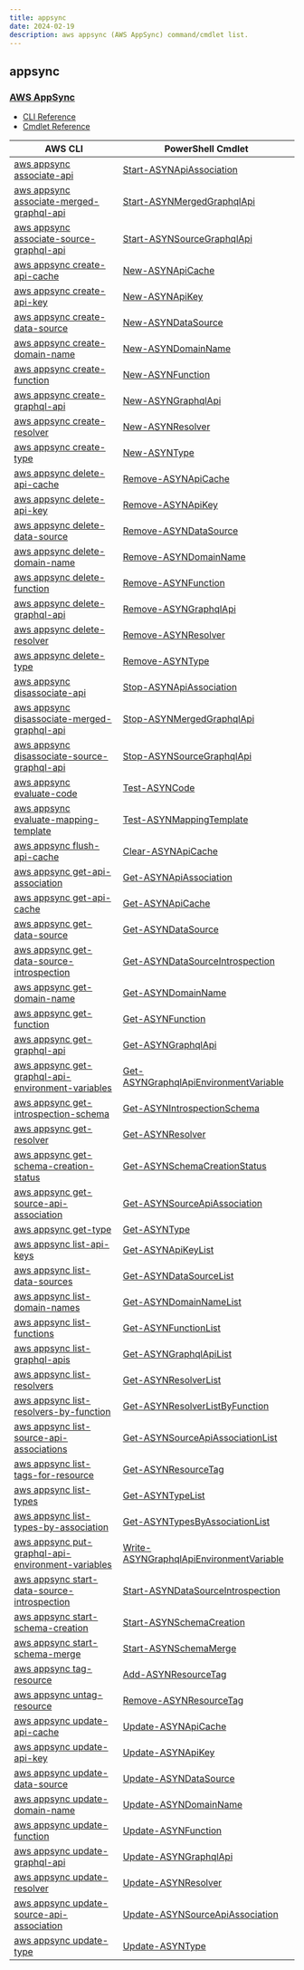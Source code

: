 ```yaml
---
title: appsync
date: 2024-02-19
description: aws appsync (AWS AppSync) command/cmdlet list.
---
```


## appsync

### [AWS AppSync](https://aws.amazon.com/appsync/)

* [CLI Reference](https://awscli.amazonaws.com/v2/documentation/api/latest/reference/appsync/index.html)
* [Cmdlet Reference](https://docs.aws.amazon.com/powershell/latest/reference/items/AWS_AppSync_cmdlets.html)

|AWS CLI|PowerShell Cmdlet|
|----|----|
|[aws appsync associate-api](https://awscli.amazonaws.com/v2/documentation/api/latest/reference/appsync/associate-api.html)|[Start-ASYNApiAssociation](https://docs.aws.amazon.com/powershell/latest/reference/items/Start-ASYNApiAssociation.html)|
|[aws appsync associate-merged-graphql-api](https://awscli.amazonaws.com/v2/documentation/api/latest/reference/appsync/associate-merged-graphql-api.html)|[Start-ASYNMergedGraphqlApi](https://docs.aws.amazon.com/powershell/latest/reference/items/Start-ASYNMergedGraphqlApi.html)|
|[aws appsync associate-source-graphql-api](https://awscli.amazonaws.com/v2/documentation/api/latest/reference/appsync/associate-source-graphql-api.html)|[Start-ASYNSourceGraphqlApi](https://docs.aws.amazon.com/powershell/latest/reference/items/Start-ASYNSourceGraphqlApi.html)|
|[aws appsync create-api-cache](https://awscli.amazonaws.com/v2/documentation/api/latest/reference/appsync/create-api-cache.html)|[New-ASYNApiCache](https://docs.aws.amazon.com/powershell/latest/reference/items/New-ASYNApiCache.html)|
|[aws appsync create-api-key](https://awscli.amazonaws.com/v2/documentation/api/latest/reference/appsync/create-api-key.html)|[New-ASYNApiKey](https://docs.aws.amazon.com/powershell/latest/reference/items/New-ASYNApiKey.html)|
|[aws appsync create-data-source](https://awscli.amazonaws.com/v2/documentation/api/latest/reference/appsync/create-data-source.html)|[New-ASYNDataSource](https://docs.aws.amazon.com/powershell/latest/reference/items/New-ASYNDataSource.html)|
|[aws appsync create-domain-name](https://awscli.amazonaws.com/v2/documentation/api/latest/reference/appsync/create-domain-name.html)|[New-ASYNDomainName](https://docs.aws.amazon.com/powershell/latest/reference/items/New-ASYNDomainName.html)|
|[aws appsync create-function](https://awscli.amazonaws.com/v2/documentation/api/latest/reference/appsync/create-function.html)|[New-ASYNFunction](https://docs.aws.amazon.com/powershell/latest/reference/items/New-ASYNFunction.html)|
|[aws appsync create-graphql-api](https://awscli.amazonaws.com/v2/documentation/api/latest/reference/appsync/create-graphql-api.html)|[New-ASYNGraphqlApi](https://docs.aws.amazon.com/powershell/latest/reference/items/New-ASYNGraphqlApi.html)|
|[aws appsync create-resolver](https://awscli.amazonaws.com/v2/documentation/api/latest/reference/appsync/create-resolver.html)|[New-ASYNResolver](https://docs.aws.amazon.com/powershell/latest/reference/items/New-ASYNResolver.html)|
|[aws appsync create-type](https://awscli.amazonaws.com/v2/documentation/api/latest/reference/appsync/create-type.html)|[New-ASYNType](https://docs.aws.amazon.com/powershell/latest/reference/items/New-ASYNType.html)|
|[aws appsync delete-api-cache](https://awscli.amazonaws.com/v2/documentation/api/latest/reference/appsync/delete-api-cache.html)|[Remove-ASYNApiCache](https://docs.aws.amazon.com/powershell/latest/reference/items/Remove-ASYNApiCache.html)|
|[aws appsync delete-api-key](https://awscli.amazonaws.com/v2/documentation/api/latest/reference/appsync/delete-api-key.html)|[Remove-ASYNApiKey](https://docs.aws.amazon.com/powershell/latest/reference/items/Remove-ASYNApiKey.html)|
|[aws appsync delete-data-source](https://awscli.amazonaws.com/v2/documentation/api/latest/reference/appsync/delete-data-source.html)|[Remove-ASYNDataSource](https://docs.aws.amazon.com/powershell/latest/reference/items/Remove-ASYNDataSource.html)|
|[aws appsync delete-domain-name](https://awscli.amazonaws.com/v2/documentation/api/latest/reference/appsync/delete-domain-name.html)|[Remove-ASYNDomainName](https://docs.aws.amazon.com/powershell/latest/reference/items/Remove-ASYNDomainName.html)|
|[aws appsync delete-function](https://awscli.amazonaws.com/v2/documentation/api/latest/reference/appsync/delete-function.html)|[Remove-ASYNFunction](https://docs.aws.amazon.com/powershell/latest/reference/items/Remove-ASYNFunction.html)|
|[aws appsync delete-graphql-api](https://awscli.amazonaws.com/v2/documentation/api/latest/reference/appsync/delete-graphql-api.html)|[Remove-ASYNGraphqlApi](https://docs.aws.amazon.com/powershell/latest/reference/items/Remove-ASYNGraphqlApi.html)|
|[aws appsync delete-resolver](https://awscli.amazonaws.com/v2/documentation/api/latest/reference/appsync/delete-resolver.html)|[Remove-ASYNResolver](https://docs.aws.amazon.com/powershell/latest/reference/items/Remove-ASYNResolver.html)|
|[aws appsync delete-type](https://awscli.amazonaws.com/v2/documentation/api/latest/reference/appsync/delete-type.html)|[Remove-ASYNType](https://docs.aws.amazon.com/powershell/latest/reference/items/Remove-ASYNType.html)|
|[aws appsync disassociate-api](https://awscli.amazonaws.com/v2/documentation/api/latest/reference/appsync/disassociate-api.html)|[Stop-ASYNApiAssociation](https://docs.aws.amazon.com/powershell/latest/reference/items/Stop-ASYNApiAssociation.html)|
|[aws appsync disassociate-merged-graphql-api](https://awscli.amazonaws.com/v2/documentation/api/latest/reference/appsync/disassociate-merged-graphql-api.html)|[Stop-ASYNMergedGraphqlApi](https://docs.aws.amazon.com/powershell/latest/reference/items/Stop-ASYNMergedGraphqlApi.html)|
|[aws appsync disassociate-source-graphql-api](https://awscli.amazonaws.com/v2/documentation/api/latest/reference/appsync/disassociate-source-graphql-api.html)|[Stop-ASYNSourceGraphqlApi](https://docs.aws.amazon.com/powershell/latest/reference/items/Stop-ASYNSourceGraphqlApi.html)|
|[aws appsync evaluate-code](https://awscli.amazonaws.com/v2/documentation/api/latest/reference/appsync/evaluate-code.html)|[Test-ASYNCode](https://docs.aws.amazon.com/powershell/latest/reference/items/Test-ASYNCode.html)|
|[aws appsync evaluate-mapping-template](https://awscli.amazonaws.com/v2/documentation/api/latest/reference/appsync/evaluate-mapping-template.html)|[Test-ASYNMappingTemplate](https://docs.aws.amazon.com/powershell/latest/reference/items/Test-ASYNMappingTemplate.html)|
|[aws appsync flush-api-cache](https://awscli.amazonaws.com/v2/documentation/api/latest/reference/appsync/flush-api-cache.html)|[Clear-ASYNApiCache](https://docs.aws.amazon.com/powershell/latest/reference/items/Clear-ASYNApiCache.html)|
|[aws appsync get-api-association](https://awscli.amazonaws.com/v2/documentation/api/latest/reference/appsync/get-api-association.html)|[Get-ASYNApiAssociation](https://docs.aws.amazon.com/powershell/latest/reference/items/Get-ASYNApiAssociation.html)|
|[aws appsync get-api-cache](https://awscli.amazonaws.com/v2/documentation/api/latest/reference/appsync/get-api-cache.html)|[Get-ASYNApiCache](https://docs.aws.amazon.com/powershell/latest/reference/items/Get-ASYNApiCache.html)|
|[aws appsync get-data-source](https://awscli.amazonaws.com/v2/documentation/api/latest/reference/appsync/get-data-source.html)|[Get-ASYNDataSource](https://docs.aws.amazon.com/powershell/latest/reference/items/Get-ASYNDataSource.html)|
|[aws appsync get-data-source-introspection](https://awscli.amazonaws.com/v2/documentation/api/latest/reference/appsync/get-data-source-introspection.html)|[Get-ASYNDataSourceIntrospection](https://docs.aws.amazon.com/powershell/latest/reference/items/Get-ASYNDataSourceIntrospection.html)|
|[aws appsync get-domain-name](https://awscli.amazonaws.com/v2/documentation/api/latest/reference/appsync/get-domain-name.html)|[Get-ASYNDomainName](https://docs.aws.amazon.com/powershell/latest/reference/items/Get-ASYNDomainName.html)|
|[aws appsync get-function](https://awscli.amazonaws.com/v2/documentation/api/latest/reference/appsync/get-function.html)|[Get-ASYNFunction](https://docs.aws.amazon.com/powershell/latest/reference/items/Get-ASYNFunction.html)|
|[aws appsync get-graphql-api](https://awscli.amazonaws.com/v2/documentation/api/latest/reference/appsync/get-graphql-api.html)|[Get-ASYNGraphqlApi](https://docs.aws.amazon.com/powershell/latest/reference/items/Get-ASYNGraphqlApi.html)|
|[aws appsync get-graphql-api-environment-variables](https://awscli.amazonaws.com/v2/documentation/api/latest/reference/appsync/get-graphql-api-environment-variables.html)|[Get-ASYNGraphqlApiEnvironmentVariable](https://docs.aws.amazon.com/powershell/latest/reference/items/Get-ASYNGraphqlApiEnvironmentVariable.html)|
|[aws appsync get-introspection-schema](https://awscli.amazonaws.com/v2/documentation/api/latest/reference/appsync/get-introspection-schema.html)|[Get-ASYNIntrospectionSchema](https://docs.aws.amazon.com/powershell/latest/reference/items/Get-ASYNIntrospectionSchema.html)|
|[aws appsync get-resolver](https://awscli.amazonaws.com/v2/documentation/api/latest/reference/appsync/get-resolver.html)|[Get-ASYNResolver](https://docs.aws.amazon.com/powershell/latest/reference/items/Get-ASYNResolver.html)|
|[aws appsync get-schema-creation-status](https://awscli.amazonaws.com/v2/documentation/api/latest/reference/appsync/get-schema-creation-status.html)|[Get-ASYNSchemaCreationStatus](https://docs.aws.amazon.com/powershell/latest/reference/items/Get-ASYNSchemaCreationStatus.html)|
|[aws appsync get-source-api-association](https://awscli.amazonaws.com/v2/documentation/api/latest/reference/appsync/get-source-api-association.html)|[Get-ASYNSourceApiAssociation](https://docs.aws.amazon.com/powershell/latest/reference/items/Get-ASYNSourceApiAssociation.html)|
|[aws appsync get-type](https://awscli.amazonaws.com/v2/documentation/api/latest/reference/appsync/get-type.html)|[Get-ASYNType](https://docs.aws.amazon.com/powershell/latest/reference/items/Get-ASYNType.html)|
|[aws appsync list-api-keys](https://awscli.amazonaws.com/v2/documentation/api/latest/reference/appsync/list-api-keys.html)|[Get-ASYNApiKeyList](https://docs.aws.amazon.com/powershell/latest/reference/items/Get-ASYNApiKeyList.html)|
|[aws appsync list-data-sources](https://awscli.amazonaws.com/v2/documentation/api/latest/reference/appsync/list-data-sources.html)|[Get-ASYNDataSourceList](https://docs.aws.amazon.com/powershell/latest/reference/items/Get-ASYNDataSourceList.html)|
|[aws appsync list-domain-names](https://awscli.amazonaws.com/v2/documentation/api/latest/reference/appsync/list-domain-names.html)|[Get-ASYNDomainNameList](https://docs.aws.amazon.com/powershell/latest/reference/items/Get-ASYNDomainNameList.html)|
|[aws appsync list-functions](https://awscli.amazonaws.com/v2/documentation/api/latest/reference/appsync/list-functions.html)|[Get-ASYNFunctionList](https://docs.aws.amazon.com/powershell/latest/reference/items/Get-ASYNFunctionList.html)|
|[aws appsync list-graphql-apis](https://awscli.amazonaws.com/v2/documentation/api/latest/reference/appsync/list-graphql-apis.html)|[Get-ASYNGraphqlApiList](https://docs.aws.amazon.com/powershell/latest/reference/items/Get-ASYNGraphqlApiList.html)|
|[aws appsync list-resolvers](https://awscli.amazonaws.com/v2/documentation/api/latest/reference/appsync/list-resolvers.html)|[Get-ASYNResolverList](https://docs.aws.amazon.com/powershell/latest/reference/items/Get-ASYNResolverList.html)|
|[aws appsync list-resolvers-by-function](https://awscli.amazonaws.com/v2/documentation/api/latest/reference/appsync/list-resolvers-by-function.html)|[Get-ASYNResolverListByFunction](https://docs.aws.amazon.com/powershell/latest/reference/items/Get-ASYNResolverListByFunction.html)|
|[aws appsync list-source-api-associations](https://awscli.amazonaws.com/v2/documentation/api/latest/reference/appsync/list-source-api-associations.html)|[Get-ASYNSourceApiAssociationList](https://docs.aws.amazon.com/powershell/latest/reference/items/Get-ASYNSourceApiAssociationList.html)|
|[aws appsync list-tags-for-resource](https://awscli.amazonaws.com/v2/documentation/api/latest/reference/appsync/list-tags-for-resource.html)|[Get-ASYNResourceTag](https://docs.aws.amazon.com/powershell/latest/reference/items/Get-ASYNResourceTag.html)|
|[aws appsync list-types](https://awscli.amazonaws.com/v2/documentation/api/latest/reference/appsync/list-types.html)|[Get-ASYNTypeList](https://docs.aws.amazon.com/powershell/latest/reference/items/Get-ASYNTypeList.html)|
|[aws appsync list-types-by-association](https://awscli.amazonaws.com/v2/documentation/api/latest/reference/appsync/list-types-by-association.html)|[Get-ASYNTypesByAssociationList](https://docs.aws.amazon.com/powershell/latest/reference/items/Get-ASYNTypesByAssociationList.html)|
|[aws appsync put-graphql-api-environment-variables](https://awscli.amazonaws.com/v2/documentation/api/latest/reference/appsync/put-graphql-api-environment-variables.html)|[Write-ASYNGraphqlApiEnvironmentVariable](https://docs.aws.amazon.com/powershell/latest/reference/items/Write-ASYNGraphqlApiEnvironmentVariable.html)|
|[aws appsync start-data-source-introspection](https://awscli.amazonaws.com/v2/documentation/api/latest/reference/appsync/start-data-source-introspection.html)|[Start-ASYNDataSourceIntrospection](https://docs.aws.amazon.com/powershell/latest/reference/items/Start-ASYNDataSourceIntrospection.html)|
|[aws appsync start-schema-creation](https://awscli.amazonaws.com/v2/documentation/api/latest/reference/appsync/start-schema-creation.html)|[Start-ASYNSchemaCreation](https://docs.aws.amazon.com/powershell/latest/reference/items/Start-ASYNSchemaCreation.html)|
|[aws appsync start-schema-merge](https://awscli.amazonaws.com/v2/documentation/api/latest/reference/appsync/start-schema-merge.html)|[Start-ASYNSchemaMerge](https://docs.aws.amazon.com/powershell/latest/reference/items/Start-ASYNSchemaMerge.html)|
|[aws appsync tag-resource](https://awscli.amazonaws.com/v2/documentation/api/latest/reference/appsync/tag-resource.html)|[Add-ASYNResourceTag](https://docs.aws.amazon.com/powershell/latest/reference/items/Add-ASYNResourceTag.html)|
|[aws appsync untag-resource](https://awscli.amazonaws.com/v2/documentation/api/latest/reference/appsync/untag-resource.html)|[Remove-ASYNResourceTag](https://docs.aws.amazon.com/powershell/latest/reference/items/Remove-ASYNResourceTag.html)|
|[aws appsync update-api-cache](https://awscli.amazonaws.com/v2/documentation/api/latest/reference/appsync/update-api-cache.html)|[Update-ASYNApiCache](https://docs.aws.amazon.com/powershell/latest/reference/items/Update-ASYNApiCache.html)|
|[aws appsync update-api-key](https://awscli.amazonaws.com/v2/documentation/api/latest/reference/appsync/update-api-key.html)|[Update-ASYNApiKey](https://docs.aws.amazon.com/powershell/latest/reference/items/Update-ASYNApiKey.html)|
|[aws appsync update-data-source](https://awscli.amazonaws.com/v2/documentation/api/latest/reference/appsync/update-data-source.html)|[Update-ASYNDataSource](https://docs.aws.amazon.com/powershell/latest/reference/items/Update-ASYNDataSource.html)|
|[aws appsync update-domain-name](https://awscli.amazonaws.com/v2/documentation/api/latest/reference/appsync/update-domain-name.html)|[Update-ASYNDomainName](https://docs.aws.amazon.com/powershell/latest/reference/items/Update-ASYNDomainName.html)|
|[aws appsync update-function](https://awscli.amazonaws.com/v2/documentation/api/latest/reference/appsync/update-function.html)|[Update-ASYNFunction](https://docs.aws.amazon.com/powershell/latest/reference/items/Update-ASYNFunction.html)|
|[aws appsync update-graphql-api](https://awscli.amazonaws.com/v2/documentation/api/latest/reference/appsync/update-graphql-api.html)|[Update-ASYNGraphqlApi](https://docs.aws.amazon.com/powershell/latest/reference/items/Update-ASYNGraphqlApi.html)|
|[aws appsync update-resolver](https://awscli.amazonaws.com/v2/documentation/api/latest/reference/appsync/update-resolver.html)|[Update-ASYNResolver](https://docs.aws.amazon.com/powershell/latest/reference/items/Update-ASYNResolver.html)|
|[aws appsync update-source-api-association](https://awscli.amazonaws.com/v2/documentation/api/latest/reference/appsync/update-source-api-association.html)|[Update-ASYNSourceApiAssociation](https://docs.aws.amazon.com/powershell/latest/reference/items/Update-ASYNSourceApiAssociation.html)|
|[aws appsync update-type](https://awscli.amazonaws.com/v2/documentation/api/latest/reference/appsync/update-type.html)|[Update-ASYNType](https://docs.aws.amazon.com/powershell/latest/reference/items/Update-ASYNType.html)|

